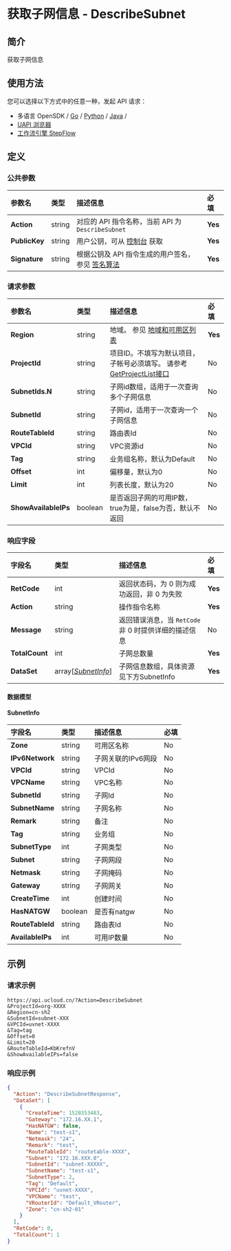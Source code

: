 # 获取子网信息 - DescribeSubnet

## 简介

获取子网信息






## 使用方法

您可以选择以下方式中的任意一种，发起 API 请求：
- 多语言 OpenSDK / [Go](https://github.com/ucloud/ucloud-sdk-go) / [Python](https://github.com/ucloud/ucloud-sdk-python3) / [Java](https://github.com/ucloud/ucloud-sdk-java) /
- [UAPI 浏览器](https://console.ucloud.cn/uapi/detail?id=DescribeSubnet)
- [工作流引擎 StepFlow](https://console.ucloud.cn/stepflow/manage/)


## 定义

### 公共参数

| 参数名 | 类型 | 描述信息 | 必填 |
|:---|:---|:---|:---|
| **Action**     | string  | 对应的 API 指令名称，当前 API 为 `DescribeSubnet`                        | **Yes** |
| **PublicKey**  | string  | 用户公钥，可从 [控制台](https://console.ucloud.cn/uapi/apikey) 获取                                             | **Yes** |
| **Signature**  | string  | 根据公钥及 API 指令生成的用户签名，参见 [签名算法](api/summary/signature.md)  | **Yes** |

### 请求参数

| 参数名 | 类型 | 描述信息 | 必填 |
|:---|:---|:---|:---|
| **Region** | string | 地域。 参见 [地域和可用区列表](api/summary/regionlist) |**Yes**|
| **ProjectId** | string | 项目ID。不填写为默认项目，子帐号必须填写。 请参考[GetProjectList接口](api/summary/get_project_list) |No|
| **SubnetIds.N** | string | 子网id数组，适用于一次查询多个子网信息 |No|
| **SubnetId** | string | 子网id，适用于一次查询一个子网信息 |No|
| **RouteTableId** | string | 路由表Id |No|
| **VPCId** | string | VPC资源id |No|
| **Tag** | string | 业务组名称，默认为Default |No|
| **Offset** | int | 偏移量，默认为0 |No|
| **Limit** | int | 列表长度，默认为20 |No|
| **ShowAvailableIPs** | boolean | 是否返回子网的可用IP数，true为是，false为否，默认不返回 |No|

### 响应字段

| 字段名 | 类型 | 描述信息 | 必填 |
|:---|:---|:---|:---|
| **RetCode** | int | 返回状态码，为 0 则为成功返回，非 0 为失败 |**Yes**|
| **Action** | string | 操作指令名称 |**Yes**|
| **Message** | string | 返回错误消息，当 `RetCode` 非 0 时提供详细的描述信息 |No|
| **TotalCount** | int | 子网总数量 |**Yes**|
| **DataSet** | array[[*SubnetInfo*](#SubnetInfo)] | 子网信息数组，具体资源见下方SubnetInfo |**Yes**|

#### 数据模型


#### SubnetInfo

| 字段名 | 类型 | 描述信息 | 必填 |
|:---|:---|:---|:---|
| **Zone** | string | 可用区名称 |No|
| **IPv6Network** | string | 子网关联的IPv6网段 |No|
| **VPCId** | string | VPCId |No|
| **VPCName** | string | VPC名称 |No|
| **SubnetId** | string | 子网Id |No|
| **SubnetName** | string | 子网名称 |No|
| **Remark** | string | 备注 |No|
| **Tag** | string | 业务组 |No|
| **SubnetType** | int | 子网类型 |No|
| **Subnet** | string | 子网网段 |No|
| **Netmask** | string | 子网掩码 |No|
| **Gateway** | string | 子网网关 |No|
| **CreateTime** | int | 创建时间 |No|
| **HasNATGW** | boolean | 是否有natgw |No|
| **RouteTableId** | string | 路由表Id |No|
| **AvailableIPs** | int | 可用IP数量 |No|

## 示例

### 请求示例
    
```
https://api.ucloud.cn/?Action=DescribeSubnet
&ProjectId=org-XXXX
&Region=cn-sh2
&SubnetId=subnet-XXX
&VPCId=uvnet-XXXX
&Tag=tag
&Offset=0
&Limit=20
&RouteTableId=KbKrefnV
&ShowAvailableIPs=false
```

### 响应示例
    
```json
{
  "Action": "DescribeSubnetResponse",
  "DataSet": [
    {
      "CreateTime": 1528353483,
      "Gateway": "172.16.XX.1",
      "HasNATGW": false,
      "Name": "test-s1",
      "Netmask": "24",
      "Remark": "test",
      "RouteTableId": "routetable-XXXX",
      "Subnet": "172.16.XXX.0",
      "SubnetId": "subnet-XXXXX",
      "SubnetName": "test-s1",
      "SubnetType": 2,
      "Tag": "Default",
      "VPCId": "uvnet-XXXX",
      "VPCName": "test",
      "VRouterId": "Default_VRouter",
      "Zone": "cn-sh2-01"
    }
  ],
  "RetCode": 0,
  "TotalCount": 1
}
```





